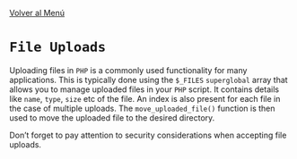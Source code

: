 [Volver al Menú](./root.md)

# `File Uploads`

Uploading files in `PHP` is a commonly used functionality for many applications. This is typically done using the `$_FILES` `superglobal` array that allows you to manage uploaded files in your `PHP` script. It contains details like `name`, `type`, `size` etc of the file. An index is also present for each file in the case of multiple uploads. The `move_uploaded_file()` function is then used to move the uploaded file to the desired directory.

Don’t forget to pay attention to security considerations when accepting file uploads.
